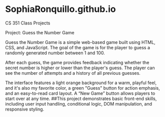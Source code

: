 # SophiaRonquillo.github.io

CS 351 Class Projects

Project: Guess the Number Game

Guess the Number Game is a simple web-based game built using HTML, CSS, and JavaScript. The goal of the game is for the player to guess a randomly generated number between 1 and 100. 

After each guess, the game provides feedback indicating whether the secret number is higher or lower than the player's guess. The player can see the number of attempts and a history of all previous guesses.

The interface features a light orange background for a warm, playful feel, and it's also my favorite color, a green "Guess" button for action emphasis, and an easy-to-read card layout. A “New Game” button allows players to start over at any time. 
##This project demonstrates basic front-end skills, including user input handling, conditional logic, DOM manipulation, and responsive styling.
